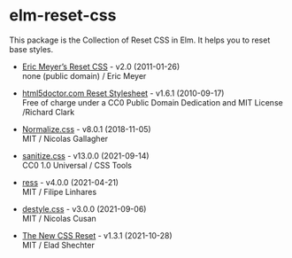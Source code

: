 # elm-reset-css

This package is the Collection of Reset CSS in Elm.
It helps you to reset base styles.

- [Eric Meyer’s Reset CSS] - v2.0 (2011-01-26)  
none (public domain) / Eric Meyer

- [html5doctor.com Reset Stylesheet] - v1.6.1 (2010-09-17)  
Free of charge under a CC0 Public Domain Dedication and MIT License /Richard Clark

- [Normalize.css] - v8.0.1 (2018-11-05)  
MIT / Nicolas Gallagher

- [sanitize.css] - v13.0.0 (2021-09-14)  
CC0 1.0 Universal / CSS Tools

- [ress] - v4.0.0 (2021-04-21)  
MIT / Filipe Linhares

- [destyle.css] - v3.0.0 (2021-09-06)  
MIT / Nicolas Cusan

- [The New CSS Reset] - v1.3.1 (2021-10-28)  
MIT / Elad Shechter

[Eric Meyer’s Reset CSS]: https://meyerweb.com/eric/tools/css/reset/
[html5doctor.com Reset Stylesheet]: https://github.com/richclark/HTML5resetCSS
[destyle.css]: https://github.com/nicolas-cusan/destyle.css
[Normalize.css]: https://github.com/necolas/normalize.css
[ress]: https://github.com/filipelinhares/ress
[sanitize.css]: https://github.com/csstools/sanitize.css
[The New CSS Reset]: https://github.com/elad2412/the-new-css-reset
